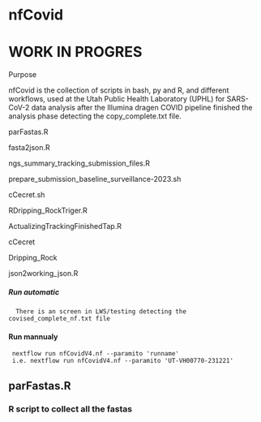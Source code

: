 # nfCovid


# WORK IN PROGRES

Purpose

nfCovid is the collection of scripts in bash, py and R, and different workflows, used at the Utah Public Health Laboratory (UPHL) for SARS-CoV-2 data analysis after the Illumina dragen COVID pipeline finished the analysis phase detecting the copy_complete.txt file. 

parFastas.R

fasta2json.R

ngs_summary_tracking_submission_files.R

prepare_submission_baseline_surveillance-2023.sh

cCecret.sh

RDripping_RockTriger.R

ActualizingTrackingFinishedTap.R

cCecret

Dripping_Rock

json2working_json.R

##### Run automatic
      There is an screen in LWS/testing detecting the covised_complete_nf.txt file
#### Run mannualy
     nextflow run nfCovidV4.nf --paramito 'runname' 
     i.e. nextflow run nfCovidV4.nf --paramito 'UT-VH00770-231221'

    
## parFastas.R
### R script to collect all the fastas

